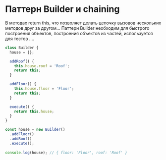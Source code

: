 # Паттерн Builder и chaining

В методах  return this, что позволяет делать цепочку вызовов нескольких методов друг за другом…
Паттерн Builder необходим для быстрого построения объектов, построения объектов из частей, используется для тестов ….

```jsx
class Builder {
  house = {};

  addRoof() {
    this.house.roof = 'Roof';
    return this;
  }

  addFloor() {
    this.house.floor = 'Floor';
    return this;
  }

  execute() {
    return this.house;
  }
}

const house = new Builder()
  .addFloor()
  .addRoof()
  .execute();
  
console.log(house); // { floor: 'Floor', roof: 'Roof' }
```